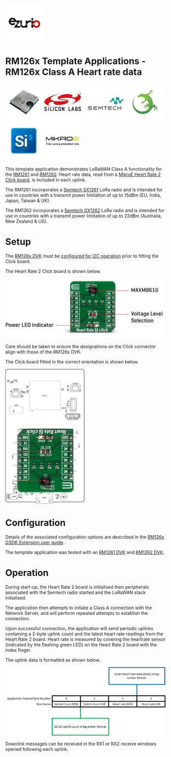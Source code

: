 [![Ezurio](images/ezurio_logo.jpg)](https://www.ezurio.com/)

# RM126x Template Applications - RM126x Class A Heart rate data

[![RM1261 & RM1262](images/rm126x_render.jpg)](https://www.ezurio.com/wireless-modules/lorawan-modules-solutions/rm126x-ultra-low-power-lorawan-a-b-c-module)[![Silabs](images/silabs_logo.jpg)](https://www.silabs.com)[![Semtech](images/semtech_logo.jpg)](https://www.semtech.com)[![Gecko SDK](images/gecko_sdk_logo.jpg)](https://www.silabs.com/developers/gecko-software-development-kit)[![Simplicity Studio](images/simplicity_studio_logo_centre.jpg)](https://www.silabs.com/developers/simplicity-studio)[![MikroE](images/mikroe_logo.jpg)](https://www.mikroe.com)

This template application demonstrates LoRaWAN Class A functionality for the [RM1261][RM126x module datasheet] and [RM1262][RM126x module datasheet]. Heart rate data, read from a [MikroE Heart Rate 2 Click board][MikroE Heart Rate 2 Click board product page], is included in each uplink.

The RM1261 incorporates a [Semtech SX1261][Semtech SX1261 product page] LoRa radio and is intended for use in countries with a transmit power limitation of up to 15dBm (EU, India, Japan, Taiwan & UK).

The RM1262 incorporates a [Semtech SX1262][Semtech SX1262 product page] LoRa radio and is intended for use in countries with a transmit power limitation of up to 22dBm (Australia, New Zealand & US).

# Setup

The [RM126x DVK][RM126x DVK user guide] must be [configured for I2C operation][RM126x DVK I2C configuration] prior to fitting the Click board.

The Heart Rate 2 Click board is shown below.

![MikroE Heart Rate 2 Click](images/mikroe_4037_profile.jpg)

Care should be taken to ensure the designations on the Click connector align with those of the RM126x DVK.

The Click board fitted in the correct orientation is shown below.

![RM126x DVK with MikroE Heart Rate 2 Click](images/rm126x_mikroe_4037_profile.jpg)

# Configuration

Details of the associated configuration options are described in the [RM126x GSDK Extension user guide][RM126x GSDK Extension user guide].

The template application was tested with an [RM1261 DVK][RM126x DVK user guide] and [RM1262 DVK][RM126x DVK user guide].

# Operation

During start-up, the Heart Rate 2 board is initialised then peripherals associated with the Semtech radio started and the LoRaWAN stack initialised.

The application then attempts to initiate a Class A connection with the Network Server, and will perform repeated attempts to establish the connection.

Upon successful connection, the application will send periodic uplinks containing a 2-byte uplink count and the latest heart rate readings from the Heart Rate 2 board. Heart rate is measured by covering the heartrate sensor (indicated by the flashing green LED) on the Heart Rate 2 board with the index finger.

The uplink data is formatted as shown below.

![Uplink count and Heart Rate 2 payload](images/rm126x_uplink_4037.jpg)

Downlink messages can be received in the RX1 or RX2 receive windows opened following each uplink.

[RM126x module datasheet]: <https://www.ezurio.com/documentation/datasheet-rm126x-lorawan-module>
[RM126x DVK user guide]: <https://www.ezurio.com/documentation/user-guide-rm126x-development-kit>
[RM126x GSDK Extension user guide]: <https://www.ezurio.com/documentation/application-note-c-code-development-rm126x-series>
[Semtech SX1261 product page]: <https://www.semtech.com/products/wireless-rf/lora-connect/sx1261>
[Semtech SX1262 product page]: <https://www.semtech.com/products/wireless-rf/lora-connect/sx1262>
[MikroE Heart Rate 2 Click board product page]: <https://www.mikroe.com/heart-rate-2-click>
[RM126x DVK I2C configuration]: <rm126x_i2c_configuration.md>
